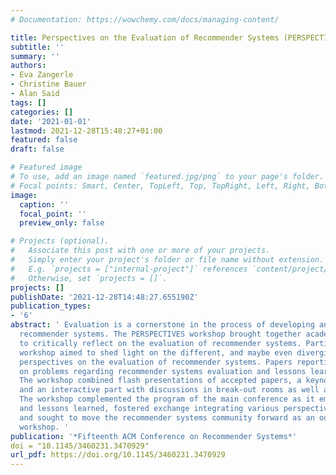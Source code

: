```yaml
---
# Documentation: https://wowchemy.com/docs/managing-content/

title: Perspectives on the Evaluation of Recommender Systems (PERSPECTIVES)
subtitle: ''
summary: ''
authors:
- Eva Zangerle
- Christine Bauer
- Alan Said
tags: []
categories: []
date: '2021-01-01'
lastmod: 2021-12-28T15:48:27+01:00
featured: false
draft: false

# Featured image
# To use, add an image named `featured.jpg/png` to your page's folder.
# Focal points: Smart, Center, TopLeft, Top, TopRight, Left, Right, BottomLeft, Bottom, BottomRight.
image:
  caption: ''
  focal_point: ''
  preview_only: false

# Projects (optional).
#   Associate this post with one or more of your projects.
#   Simply enter your project's folder or file name without extension.
#   E.g. `projects = ["internal-project"]` references `content/project/deep-learning/index.md`.
#   Otherwise, set `projects = []`.
projects: []
publishDate: '2021-12-28T14:48:27.655190Z'
publication_types:
- '6'
abstract: ' Evaluation is a cornerstone in the process of developing and deploying
  recommender systems. The PERSPECTIVES workshop brought together academia and industry
  to critically reflect on the evaluation of recommender systems. Particularly, the
  workshop aimed to shed light on the different, and maybe even diverging or contradictory
  perspectives on the evaluation of recommender systems. Papers reporting a reflection
  on problems regarding recommender systems evaluation and lessons learned were solicited.
  The workshop combined flash presentations of accepted papers, a keynote from industry,
  and an interactive part with discussions in break-out rooms as well as in the plenum.
  The workshop complemented the program of the main conference as it emphasized problems
  and lessons learned, fostered exchange integrating various perspectives on evaluation,
  and sought to move the recommender systems community forward as an outcome of the
  workshop. '
publication: '*Fifteenth ACM Conference on Recommender Systems*'
doi = "10.1145/3460231.3470929"
url_pdf: https://doi.org/10.1145/3460231.3470929
---
```

